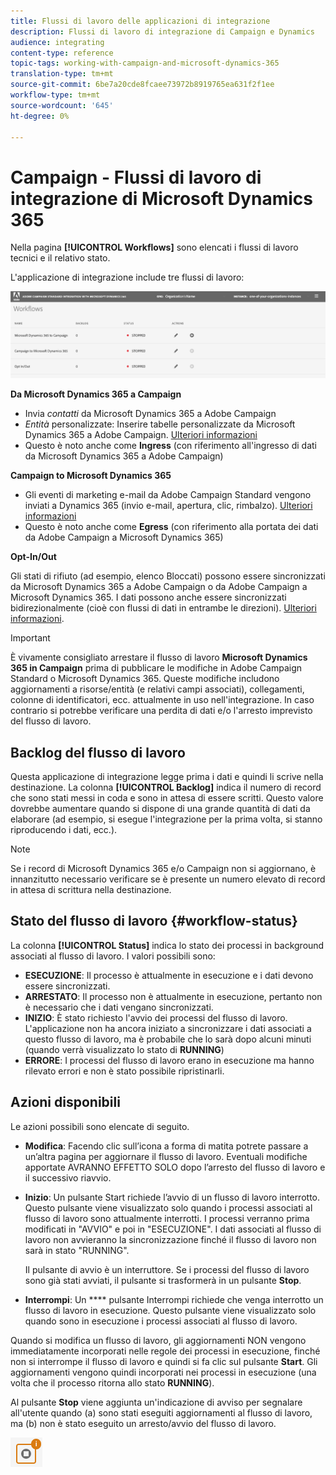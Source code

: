 ```yaml
---
title: Flussi di lavoro delle applicazioni di integrazione
description: Flussi di lavoro di integrazione di Campaign e Dynamics
audience: integrating
content-type: reference
topic-tags: working-with-campaign-and-microsoft-dynamics-365
translation-type: tm+mt
source-git-commit: 6be7a20cde8fcaee73972b8919765ea631f2f1ee
workflow-type: tm+mt
source-wordcount: '645'
ht-degree: 0%

---
```



# Campaign - Flussi di lavoro di integrazione di Microsoft Dynamics 365

Nella pagina **[!UICONTROL Workflows]** sono elencati i flussi di lavoro tecnici e il relativo stato.

L&#39;applicazione di integrazione include tre flussi di lavoro:

![](assets/d365-to-acs-ui-page-workflows.png)

**Da Microsoft Dynamics 365 a Campaign**
* Invia *contatti* da Microsoft Dynamics 365 a  Adobe Campaign
* *Entità* personalizzate: Inserire tabelle personalizzate da Microsoft Dynamics 365 a  Adobe Campaign. [Ulteriori informazioni](../../integrating/using/d365-acs-using-the-integration.md#data-flows)
* Questo è noto anche come **Ingress** (con riferimento all&#39;ingresso di dati da Microsoft Dynamics 365 a  Adobe Campaign)

**Campaign to Microsoft Dynamics 365**
* Gli eventi di marketing e-mail da  Adobe Campaign Standard vengono inviati a Dynamics 365 (invio e-mail, apertura, clic, rimbalzo). [Ulteriori informazioni](../../integrating/using/d365-acs-using-the-integration.md#email-marketing-event-flow)
* Questo è noto anche come **Egress** (con riferimento alla portata dei dati da  Adobe Campaign a Microsoft Dynamics 365)

**Opt-In/Out**

Gli stati di rifiuto (ad esempio, elenco Bloccati) possono essere sincronizzati da Microsoft Dynamics 365 a  Adobe Campaign o da  Adobe Campaign a Microsoft Dynamics 365. I dati possono anche essere sincronizzati bidirezionalmente (cioè con flussi di dati in entrambe le direzioni). [Ulteriori informazioni](../../integrating/using/d365-acs-self-service-app-data-sync.md#opt-in-out-wf).

>[!IMPORTANT]
>
>È vivamente consigliato arrestare il flusso di lavoro **Microsoft Dynamics 365 in Campaign** prima di pubblicare le modifiche in  Adobe Campaign Standard o Microsoft Dynamics 365. Queste modifiche includono aggiornamenti a risorse/entità (e relativi campi associati), collegamenti, colonne di identificatori, ecc. attualmente in uso nell&#39;integrazione. In caso contrario si potrebbe verificare una perdita di dati e/o l&#39;arresto imprevisto del flusso di lavoro.

## Backlog del flusso di lavoro

Questa applicazione di integrazione legge prima i dati e quindi li scrive nella destinazione. La colonna **[!UICONTROL Backlog]** indica il numero di record che sono stati messi in coda e sono in attesa di essere scritti. Questo valore dovrebbe aumentare quando si dispone di una grande quantità di dati da elaborare (ad esempio, si esegue l&#39;integrazione per la prima volta, si stanno riproducendo i dati, ecc.).

>[!NOTE]
>Se i record di Microsoft Dynamics 365 e/o Campaign non si aggiornano, è innanzitutto necessario verificare se è presente un numero elevato di record in attesa di scrittura nella destinazione.


## Stato del flusso di lavoro {#workflow-status}

La colonna **[!UICONTROL Status]** indica lo stato dei processi in background associati al flusso di lavoro. I valori possibili sono:

* **ESECUZIONE**: Il processo è attualmente in esecuzione e i dati devono essere sincronizzati.
* **ARRESTATO**: Il processo non è attualmente in esecuzione, pertanto non è necessario che i dati vengano sincronizzati.
* **INIZIO**: È stato richiesto l&#39;avvio dei processi del flusso di lavoro. L&#39;applicazione non ha ancora iniziato a sincronizzare i dati associati a questo flusso di lavoro, ma è probabile che lo sarà dopo alcuni minuti (quando verrà visualizzato lo stato di **RUNNING**)
* **ERRORE**: I processi del flusso di lavoro erano in esecuzione ma hanno rilevato errori e non è stato possibile ripristinarli.

## Azioni disponibili

Le azioni possibili sono elencate di seguito.

* **Modifica**: Facendo clic sull’icona a forma di matita potrete passare a un’altra pagina per aggiornare il flusso di lavoro. Eventuali modifiche apportate AVRANNO EFFETTO SOLO dopo l’arresto del flusso di lavoro e il successivo riavvio.

* **Inizio**: Un pulsante Start richiede l’avvio di un flusso di lavoro interrotto. Questo pulsante viene visualizzato solo quando i processi associati al flusso di lavoro sono attualmente interrotti. I processi verranno prima modificati in &quot;AVVIO&quot; e poi in &quot;ESECUZIONE&quot;. I dati associati al flusso di lavoro non avvieranno la sincronizzazione finché il flusso di lavoro non sarà in stato &quot;RUNNING&quot;.

   Il pulsante di avvio è un interruttore. Se i processi del flusso di lavoro sono già stati avviati, il pulsante si trasformerà in un pulsante **Stop**.

* **Interrompi**: Un  **** pulsante Interrompi richiede che venga interrotto un flusso di lavoro in esecuzione. Questo pulsante viene visualizzato solo quando sono in esecuzione i processi associati al flusso di lavoro.

Quando si modifica un flusso di lavoro, gli aggiornamenti NON vengono immediatamente incorporati nelle regole dei processi in esecuzione, finché non si interrompe il flusso di lavoro e quindi si fa clic sul pulsante **Start**. Gli aggiornamenti vengono quindi incorporati nei processi in esecuzione (una volta che il processo ritorna allo stato **RUNNING**).

Al pulsante **Stop** viene aggiunta un&#39;indicazione di avviso per segnalare all&#39;utente quando (a) sono stati eseguiti aggiornamenti al flusso di lavoro, ma (b) non è stato eseguito un arresto/avvio del flusso di lavoro.

![](assets/d365-to-acs-icon-stop-with-changes.png)
